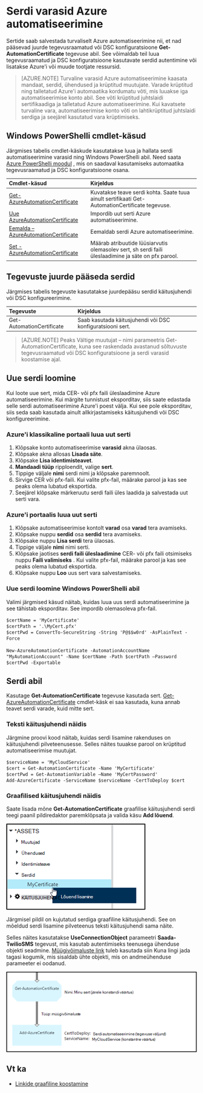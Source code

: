 <properties 
   pageTitle="Serdi varasid Azure automatiseerimine | Microsoft Azure'i"
   description="Sertide saab salvestada turvaliselt Azure automatiseerimine nii, et nad pääsevad juurde tegevusraamatud või DSC konfiguratsioone autentimiseks Azure ja kolmanda osapoole ressursid.  Selles artiklis selgitatakse serdid ja kuidas nendega töötada nii teksti kui ka graafilise loome üksikasju."
   services="automation"
   documentationCenter=""
   authors="mgoedtel"
   manager="stevenka"
   editor="tysonn" />
<tags 
   ms.service="automation"
   ms.devlang="na"
   ms.topic="article"
   ms.tgt_pltfrm="na"
   ms.workload="infrastructure-services"
   ms.date="02/23/2016"
   ms.author="magoedte;bwren" />

# <a name="certificate-assets-in-azure-automation"></a>Serdi varasid Azure automatiseerimine

Sertide saab salvestada turvaliselt Azure automatiseerimine nii, et nad pääsevad juurde tegevusraamatud või DSC konfiguratsioone **Get-AutomationCertificate** tegevuse abil. See võimaldab teil luua tegevusraamatud ja DSC konfiguratsioone kasutavate serdid autentimine või lisatakse Azure'i või muude tootjate ressursid.

>[AZURE.NOTE] Turvaline varasid Azure automatiseerimine kaasata mandaat, serdid, ühendused ja krüptitud muutujate. Varade krüptitud ning talletatud Azure'i automaatika kordumatu võti, mis luuakse iga automatiseerimise konto abil. See võti krüptitud juhtslaidi sertifikaadiga ja talletatud Azure automatiseerimine. Kui kavatsete turvaline vara, automatiseerimise konto võti on lahtikrüptitud juhtslaidi serdiga ja seejärel kasutatud vara krüptimiseks.

## <a name="windows-powershell-cmdlets"></a>Windows PowerShelli cmdlet-käsud

Järgmises tabelis cmdlet-käskude kasutatakse luua ja hallata serdi automatiseerimine varasid ning Windows PowerShelli abil. Need saata [Azure PowerShelli moodul](../powershell-install-configure.md) , mis on saadaval kasutamiseks automaatika tegevusraamatud ja DSC konfiguratsioone osana.

|Cmdlet-käsud|Kirjeldus|
|:---|:---|
|[Get-AzureAutomationCertificate](http://msdn.microsoft.com/library/dn913765.aspx)|Kuvatakse teave serdi kohta. Saate tuua ainult sertifikaati Get-AutomationCertificate tegevuse.|
|[Uue AzureAutomationCertificate](http://msdn.microsoft.com/library/dn913764.aspx)|Impordib uut serti Azure automatiseerimine.|
|[Eemalda – AzureAutomationCertificate](http://msdn.microsoft.com/library/dn913773.aspx)|Eemaldab serdi Azure automatiseerimine.|
|[Set - AzureAutomationCertificate](http://msdn.microsoft.com/library/dn913763.aspx)|Määrab atribuutide lüüsiarvutis olemasolev sert, sh serdi faili üleslaadimine ja säte on pfx parool.|

## <a name="activities-to-access-certificates"></a>Tegevuste juurde pääseda serdid

Järgmises tabelis tegevuste kasutatakse juurdepääsu serdid käitusjuhendi või DSC konfigureerimine.

|Tegevuste|Kirjeldus|
|:---|:---|
|Get-AutomationCertificate|Saab kasutada käitusjuhendi või DSC konfiguratsiooni sert.|

>[AZURE.NOTE] Peaks Vältige muutujat – nimi parameetris Get-AutomationCertificate, kuna see raskendada avastanud sõltuvuste tegevusraamatud või DSC konfiguratsioone ja serdi varasid koostamise ajal.

## <a name="creating-a-new-certificate"></a>Uue serdi loomine

Kui loote uue sert, mida CER- või pfx faili üleslaadimine Azure automatiseerimine. Kui märgite tunnistust eksporditav, siis saate edastada selle serdi automatiseerimine Azure'i poest välja. Kui see pole eksporditav, siis seda saab kasutada ainult allkirjastamiseks käitusjuhendi või DSC konfigureerimine.

### <a name="to-create-a-new-certificate-with-the-azure-classic-portal"></a>Azure'i klassikaline portaali luua uut serti

1. Klõpsake konto automatiseerimise **varasid** akna ülaosas.
1. Klõpsake akna allosas **Lisada säte**.
1. Klõpsake **Lisa identimisteavet**.
2. **Mandaadi tüüp** ripploendit, valige **sert**.
3. Tippige väljale **nimi** serdi nimi ja klõpsake paremnoolt.
4. Sirvige CER või pfx-faili.  Kui valite pfx-fail, määrake parool ja kas see peaks olema lubatud eksportida.
1. Seejärel klõpsake märkeruutu serdi faili üles laadida ja salvestada uut serti vara.


### <a name="to-create-a-new-certificate-with-the-azure-portal"></a>Azure'i portaalis luua uut serti

1. Klõpsake automatiseerimise kontolt **varad** osa **varad** tera avamiseks.
1. Klõpsake nuppu **serdid** osa **serdid** tera avamiseks.
1. Klõpsake nuppu **Lisa serdi** tera ülaosas.
2. Tippige väljale **nimi** nimi serti.
2. Klõpsake jaotises **serdi faili üleslaadimine** CER- või pfx faili otsimiseks nuppu **Faili valimiseks** .  Kui valite pfx-fail, määrake parool ja kas see peaks olema lubatud eksportida.
1. Klõpsake nuppu **Loo** uus sert vara salvestamiseks.


### <a name="to-create-a-new-certificate-with-windows-powershell"></a>Uue serdi loomine Windows PowerShelli abil

Valimi järgmised käsud näitab, kuidas luua uus serdi automatiseerimine ja see tähistab eksporditav. See impordib olemasoleva pfx-fail.

    $certName = 'MyCertificate'
    $certPath = '.\MyCert.pfx'
    $certPwd = ConvertTo-SecureString -String 'P@$$w0rd' -AsPlainText -Force
    
    New-AzureAutomationCertificate -AutomationAccountName "MyAutomationAccount" -Name $certName -Path $certPath –Password $certPwd -Exportable

## <a name="using-a-certificate"></a>Serdi abil

Kasutage **Get-AutomationCertificate** tegevuse kasutada sert. [Get-AzureAutomationCertificate](http://msdn.microsoft.com/library/dn913765.aspx) cmdlet-käsk ei saa kasutada, kuna annab teavet serdi varade, kuid mitte sert.

### <a name="textual-runbook-sample"></a>Teksti käitusjuhendi näidis

Järgmine proovi kood näitab, kuidas serdi lisamine rakenduses on käitusjuhendi pilveteenusesse. Selles näites tuuakse parool on krüptitud automatiseerimise muutujat.

    $serviceName = 'MyCloudService'
    $cert = Get-AutomationCertificate -Name 'MyCertificate'
    $certPwd = Get-AutomationVariable –Name 'MyCertPassword'
    Add-AzureCertificate -ServiceName $serviceName -CertToDeploy $cert

### <a name="graphical-runbook-sample"></a>Graafilised käitusjuhendi näidis

Saate lisada mõne **Get-AutomationCertificate** graafilise käitusjuhendi serdi teegi paanil pildiredaktor paremklõpsata ja valida käsu **Add lõuend**.

![](media/automation-certificates/certificate-add-canvas.png)

Järgmisel pildil on kujutatud serdiga graafiline käitusjuhendi.  See on mõeldud serdi lisamine pilveteenus teksti käitusjuhendi sama näite.  

Selles näites kasutatakse **UseConnectionObject** parameetri **Saada-TwilioSMS** tegevust, mis kasutab autentimiseks teenusega ühenduse objekti seadmine.  [Müügivõimaluste link](automation-graphical-authoring-intro.md#links-and-workflow) tuleb kasutada siin Kuna lingi jada tagasi kogumik, mis sisaldab ühte objekti, mis on andmeühenduse parameeter ei oodanud.

![](media/automation-certificates/add-certificate.png)


## <a name="see-also"></a>Vt ka

- [Linkide graafiline koostamine](automation-graphical-authoring-intro.md#links-and-workflow) 
